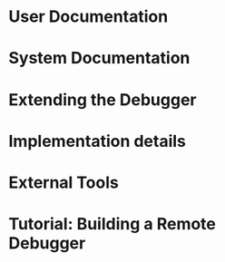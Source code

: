 # User Documentation

<!inputFile|path=chapters/basics/index.md!>

<!inputFile|path=chapters/advanced/index.md!>

<!inputFile|path=chapters/debugger-driven-development/index.md!>

# System Documentation

<!inputFile|path=chapters/debugger-configuration/index.md!>

<!inputFile|path=chapters/oups/index.md!>

<!inputFile|path=chapters/emergency-debugger/index.md!>

<!inputFile|path=chapters/extensions/design.md!>

# Extending the Debugger

<!inputFile|path=chapters/extensions/index.md!>

<!inputFile|path=chapters/sindarin/index.md!>

<!inputFile|path=chapters/domain-specific-debuggers/index.md!>

# Implementation details

<!inputFile|path=chapters/implementation/index.md!>

# External Tools

<!inputFile|path=chapters/chest/index.md!>

<!inputFile|path=chapters/seeker/index.md!>

<!inputFile|path=chapters/dast/index.md!>

# Tutorial: Building a Remote Debugger
